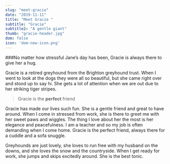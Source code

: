 ```yaml
---
slug: "meet-gracie"
date: "2019-11-11"
title: "Meet Gracie "
subtitle: "Gracie"
subtitle2: "A gentle giant"
thumb: "gracie-header.jpg"
dom: false
icon: 'dom-new-icon.png'
---
```


###No matter how stressful Jane’s day has been, Gracie is always there to give her a hug.

Gracie is a retired greyhound from the Brighton greyhound trust. When I went to look at the dogs they were all so beautiful, but she came right over and stood up to say hi. She gets a lot of attention when we are out due to her striking tiger stripes. 

> Gracie is the **perfect** friend  

Gracie has made our lives such fun. She is a gentle friend and great to have around. When I come in stressed from work, she is there to greet me with her sweet paws and wiggles. The thing I love about her the most is her elegance and peacefulness. I am a teacher and so my job is often demanding when I come home. Gracie is the perfect friend, always there for a cuddle and a sofa snuggle. 

Greyhounds are just lovely, she loves to run free with my husband on the downs, and she loves the snow and the countryside. When I get ready for work, she jumps and skips excitedly around. She is the best tonic. 
